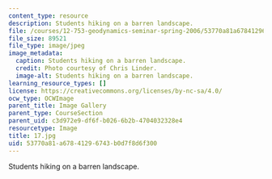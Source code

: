```yaml
---
content_type: resource
description: Students hiking on a barren landscape.
file: /courses/12-753-geodynamics-seminar-spring-2006/53770a81a67841296743b0d7f8d6f300_17.jpg
file_size: 89521
file_type: image/jpeg
image_metadata:
  caption: Students hiking on a barren landscape.
  credit: Photo courtesy of Chris Linder.
  image-alt: Students hiking on a barren landscape.
learning_resource_types: []
license: https://creativecommons.org/licenses/by-nc-sa/4.0/
ocw_type: OCWImage
parent_title: Image Gallery
parent_type: CourseSection
parent_uid: c3d972e9-df6f-b026-6b2b-4704032328e4
resourcetype: Image
title: 17.jpg
uid: 53770a81-a678-4129-6743-b0d7f8d6f300
---
```

Students hiking on a barren landscape.